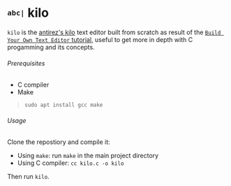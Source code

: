 <h1>
  <sup><sub><code>abc|</code></sub></sup> kilo
</h1>
  
`kilo` is the [antirez's kilo](http://antirez.com/news/108) text editor built from scratch as result of the [`Build Your Own Text Editor` tutorial](https://viewsourcecode.org/snaptoken/kilo/), useful to get more in depth with C progamming and its concepts.

###### Prerequisites

- C compiler
- Make

> `sudo apt install gcc make`

###### Usage

Clone the repostiory and compile it:

- Using `make`: run `make` in the main project directory
- Using C compiler: `cc kilo.c -o kilo`

Then run `kilo`.
